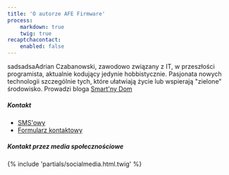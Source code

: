 ```yaml
---
title: 'O autorze AFE Firmware'
process:
    markdown: true
    twig: true
recaptchacontact:
    enabled: false
---
```


<div style="float:left; display: block;">sadsadsa</div>

    
Adrian Czabanowski, zawodowo związany z IT, w przeszłości programista, aktualnie kodujący jedynie hobbistycznie.
Pasjonata nowych technologii szczególnie tych, które ułatwiają życie lub wspierają "zielone" środowisko.
Prowadzi bloga [Smart'ny Dom](https://www.smartnydom.pl?target=_blank)

##### Kontakt
* [SMS'owy](http://adrian.czabanowski.com?target=_blank)
* [Formularz kontaktowy](/kontakt)

##### Kontakt przez media społecznościowe

{% include 'partials/socialmedia.html.twig' %}
    
